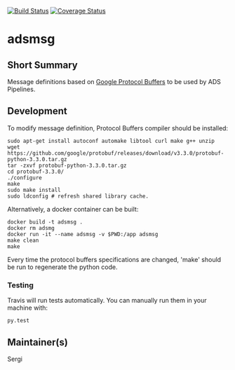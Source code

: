 [![Build Status](https://travis-ci.org/adsabs/ADSPipelineMsg.svg)](https://travis-ci.org/adsabs/ADSPipelineMsg)
[![Coverage Status](https://coveralls.io/repos/adsabs/ADSPipelineMsg/badge.svg)](https://coveralls.io/r/adsabs/ADSPipelineMsg)


# adsmsg

## Short Summary

Message definitions based on [Google Protocol Buffers](https://developers.google.com/protocol-buffers/) to be used by ADS Pipelines.


## Development

To modify message definition, Protocol Buffers compiler should be installed:

```
sudo apt-get install autoconf automake libtool curl make g++ unzip
wget https://github.com/google/protobuf/releases/download/v3.3.0/protobuf-python-3.3.0.tar.gz
tar -zxvf protobuf-python-3.3.0.tar.gz
cd protobuf-3.3.0/
./configure
make
sudo make install
sudo ldconfig # refresh shared library cache.
```

Alternatively, a docker container can be built:

```
docker build -t adsmsg .
docker rm adsmg
docker run -it --name adsmsg -v $PWD:/app adsmsg
make clean
make
```

Every time the protocol buffers specifications are changed, 'make' should be run to regenerate the python code.

### Testing

Travis will run tests automatically. You can manually run them in your machine with:

```
py.test
```

## Maintainer(s)

Sergi
